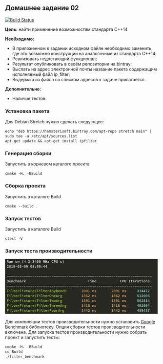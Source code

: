 ## Домашнее задание 02

[![Build Status](https://travis-ci.org/ithamsteri/homework_02.svg?branch=master)](https://travis-ci.org/ithamsteri/homework_02)

**Цель:** найти применение возможностям стандарта C++14

**Необходимо:**
* В приложенном к задании исходном файле необходимо заменить, где это возможно
  конструкции на аналогичные из стандарта C++14;
* Реализовать недостающий функционал;
* Результат опубликовать в своём репозитории на bintray;
* Выслать на адрес электронной почты название пакета содержащим исполняемый
  файл ip_filter;
* Выдержка из файла со списком адресов к задаче прилагается.

**Дополнительно:**
* Наличие тестов.

### Установка пакета

Для Debian Stretch нужно сделать следующее:

```shell
echo "deb https://hamsterisoft.bintray.com/apt-repo stretch main" | sudo tee -a /etc/apt/sources.list
apt-get update && apt-get install ipfilter
```

### Генерация сборки

Запустить в корневом каталоге проекта

```shell
cmake -H. -BBuild
```

### Сборка проекта

Запустить в каталоге Build

```shell
cmake --build .
```

### Запуск тестов

Запустить в каталоге Build

```shell
ctest -V
```

### Запуск теста производительности

![bench result](https://github.com/ithamsteri/homework_02/raw/master/bench.png "Benchmark results")

Для компиляции тестов производительности нужно установить
[Google Benchmark](https://github.com/google/benchmark) библиотеку. Опция
сборки тестов производительности включена. Для запуска тестов
производительности нужно собрать проект и запустить тесты:

```
cmake -H. -BBuild
cd Build
./filter_benchmark
```
